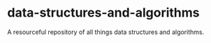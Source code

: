 # data-structures-and-algorithms
A resourceful repository of all things data structures and algorithms. 
